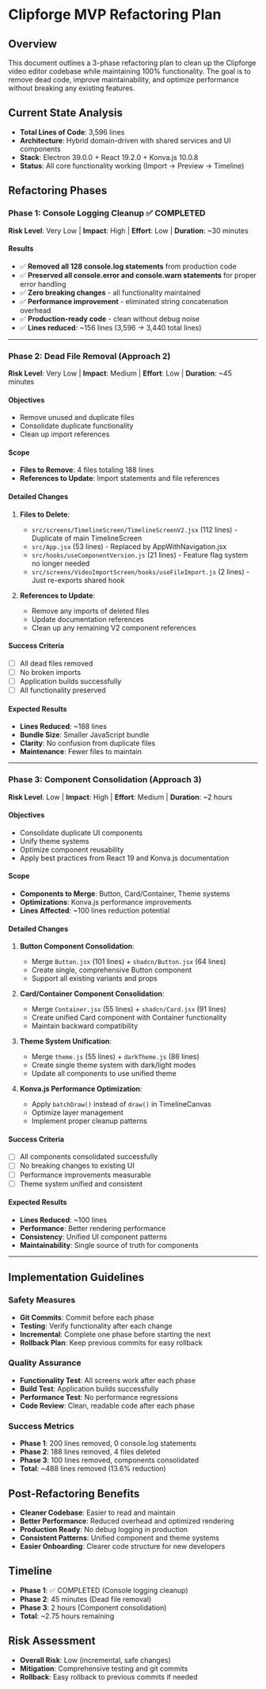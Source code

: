 # Clipforge MVP Refactoring Plan

## Overview
This document outlines a 3-phase refactoring plan to clean up the Clipforge video editor codebase while maintaining 100% functionality. The goal is to remove dead code, improve maintainability, and optimize performance without breaking any existing features.

## Current State Analysis
- **Total Lines of Code**: 3,596 lines
- **Architecture**: Hybrid domain-driven with shared services and UI components
- **Stack**: Electron 39.0.0 + React 19.2.0 + Konva.js 10.0.8
- **Status**: All core functionality working (Import → Preview → Timeline)

## Refactoring Phases

### Phase 1: Console Logging Cleanup ✅ COMPLETED
**Risk Level**: Very Low | **Impact**: High | **Effort**: Low | **Duration**: ~30 minutes

#### Results
- ✅ **Removed all 128 console.log statements** from production code
- ✅ **Preserved all console.error and console.warn statements** for proper error handling
- ✅ **Zero breaking changes** - all functionality maintained
- ✅ **Performance improvement** - eliminated string concatenation overhead
- ✅ **Production-ready code** - clean without debug noise
- ✅ **Lines reduced**: ~156 lines (3,596 → 3,440 total lines)

---

### Phase 2: Dead File Removal (Approach 2)
**Risk Level**: Very Low | **Impact**: Medium | **Effort**: Low | **Duration**: ~45 minutes

#### Objectives
- Remove unused and duplicate files
- Consolidate duplicate functionality
- Clean up import references

#### Scope
- **Files to Remove**: 4 files totaling 188 lines
- **References to Update**: Import statements and file references

#### Detailed Changes
1. **Files to Delete**:
   - `src/screens/TimelineScreen/TimelineScreenV2.jsx` (112 lines) - Duplicate of main TimelineScreen
   - `src/App.jsx` (53 lines) - Replaced by AppWithNavigation.jsx
   - `src/hooks/useComponentVersion.js` (21 lines) - Feature flag system no longer needed
   - `src/screens/VideoImportScreen/hooks/useFileImport.js` (2 lines) - Just re-exports shared hook

2. **References to Update**:
   - Remove any imports of deleted files
   - Update documentation references
   - Clean up any remaining V2 component references

#### Success Criteria
- [ ] All dead files removed
- [ ] No broken imports
- [ ] Application builds successfully
- [ ] All functionality preserved

#### Expected Results
- **Lines Reduced**: ~188 lines
- **Bundle Size**: Smaller JavaScript bundle
- **Clarity**: No confusion from duplicate files
- **Maintenance**: Fewer files to maintain

---

### Phase 3: Component Consolidation (Approach 3)
**Risk Level**: Low | **Impact**: High | **Effort**: Medium | **Duration**: ~2 hours

#### Objectives
- Consolidate duplicate UI components
- Unify theme systems
- Optimize component reusability
- Apply best practices from React 19 and Konva.js documentation

#### Scope
- **Components to Merge**: Button, Card/Container, Theme systems
- **Optimizations**: Konva.js performance improvements
- **Lines Affected**: ~100 lines reduction potential

#### Detailed Changes
1. **Button Component Consolidation**:
   - Merge `Button.jsx` (101 lines) + `shadcn/Button.jsx` (64 lines)
   - Create single, comprehensive Button component
   - Support all existing variants and props

2. **Card/Container Component Consolidation**:
   - Merge `Container.jsx` (55 lines) + `shadcn/Card.jsx` (91 lines)
   - Create unified Card component with Container functionality
   - Maintain backward compatibility

3. **Theme System Unification**:
   - Merge `theme.js` (55 lines) + `darkTheme.js` (86 lines)
   - Create single theme system with dark/light modes
   - Update all components to use unified theme

4. **Konva.js Performance Optimization**:
   - Apply `batchDraw()` instead of `draw()` in TimelineCanvas
   - Optimize layer management
   - Implement proper cleanup patterns

#### Success Criteria
- [ ] All components consolidated successfully
- [ ] No breaking changes to existing UI
- [ ] Performance improvements measurable
- [ ] Theme system unified and consistent

#### Expected Results
- **Lines Reduced**: ~100 lines
- **Performance**: Better rendering performance
- **Consistency**: Unified UI component patterns
- **Maintainability**: Single source of truth for components

---

## Implementation Guidelines

### Safety Measures
- **Git Commits**: Commit before each phase
- **Testing**: Verify functionality after each change
- **Incremental**: Complete one phase before starting the next
- **Rollback Plan**: Keep previous commits for easy rollback

### Quality Assurance
- **Functionality Test**: All screens work after each phase
- **Build Test**: Application builds successfully
- **Performance Test**: No performance regressions
- **Code Review**: Clean, readable code after each phase

### Success Metrics
- **Phase 1**: 200 lines removed, 0 console.log statements
- **Phase 2**: 188 lines removed, 4 files deleted
- **Phase 3**: 100 lines removed, components consolidated
- **Total**: ~488 lines removed (13.6% reduction)

## Post-Refactoring Benefits
- **Cleaner Codebase**: Easier to read and maintain
- **Better Performance**: Reduced overhead and optimized rendering
- **Production Ready**: No debug logging in production
- **Consistent Patterns**: Unified component and theme systems
- **Easier Onboarding**: Clearer code structure for new developers

## Timeline
- **Phase 1**: ✅ COMPLETED (Console logging cleanup)
- **Phase 2**: 45 minutes (Dead file removal)
- **Phase 3**: 2 hours (Component consolidation)
- **Total**: ~2.75 hours remaining

## Risk Assessment
- **Overall Risk**: Low (incremental, safe changes)
- **Mitigation**: Comprehensive testing and git commits
- **Rollback**: Easy rollback to previous commits if needed
